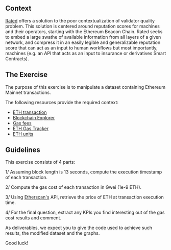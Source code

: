 ## Context

[Rated](https://rated.network) offers a solution to the poor contextualization of validator quality problem. This solution is centered around reputation scores for machines and their operators, starting with the Ethereum Beacon Chain. Rated seeks to embed a large swathe of available information from all layers of a given network, and compress it in an easily legible and generalizable reputation score that can act as an input to human workflows but most importantly, machines (e.g. an API that acts as an input to insurance or derivatives Smart Contracts).

## The Exercise

The purpose of this exercise is to manipulate a dataset containing Ethereum Mainnet transactions.

The following resources provide the required context:

- [ETH transaction](https://ethereum.org/en/developers/docs/transactions/)
- [Blockchain Explorer](https://etherscan.io/) 
- [Gas fees](https://ethereum.org/en/developers/docs/gas/)
- [ETH Gas Tracker](https://etherscan.io/gastracker)
- [ETH units](https://gwei.io/)

## Guidelines

This exercise consists of 4 parts:

1/ Assuming block length is 13 seconds, compute the execution timestamp of each transaction.

2/ Compute the gas cost of each transaction in Gwei (1e-9 ETH).

3/ Using [Etherscan's](https://etherscan.io/)  API, retrieve the price of ETH at transaction execution time.

4/ For the final question, extract any KPIs you find interesting out of the gas cost results and comment.  


As deliverables, we expect you to give the code used to achieve such results, the modified dataset and the graphs.

Good luck!